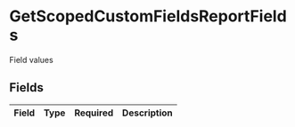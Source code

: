 # GetScopedCustomFieldsReportFields

Field values


## Fields

| Field       | Type        | Required    | Description |
| ----------- | ----------- | ----------- | ----------- |